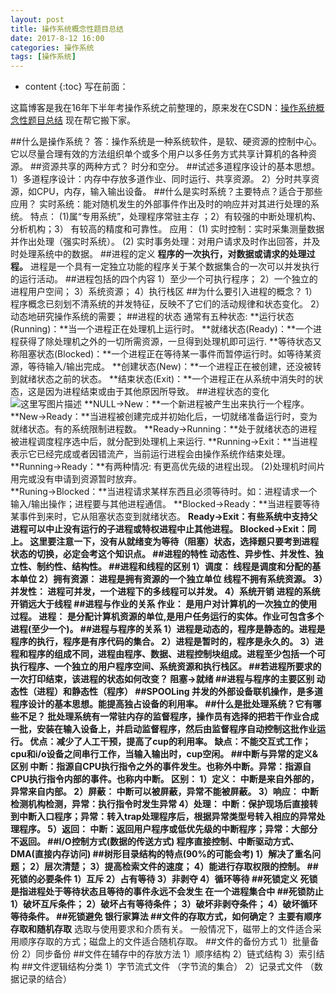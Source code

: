 ```yaml
---
layout: post
title: 操作系统概念性题目总结
date: 2017-8-12 16:00
categories: 操作系统
tags: [操作系统]
---
```


* content
{:toc} 
写在前面：

这篇博客是我在16年下半年考操作系统之前整理的，原来发在CSDN：[操作系统概念性题目总结](http://blog.csdn.net/qq_27687701/article/details/53358152) 现在帮它搬下家。

##什么是操作系统？
答：操作系统是一种系统软件，是软、硬资源的控制中心。它以尽量合理有效的方法组织单个或多个用户以多任务方式共享计算机的各种资源。
##资源共享的两种方式？
时分和空分。
##试述多道程序设计的基本思想。
1）多道程序设计：内存中存放多道作业、同时运行、共享资源。
2）分时共享资源，如CPU，内存，输入输出设备。
##什么是实时系统？主要特点？适合于那些应用？
实时系统：能对随机发生的外部事件作出及时的响应并对其进行处理的系统。
特点： (1)属“专用系统”，处理程序常驻主存 ；2）有较强的中断处理机构、分析机构；3） 有较高的精度和可靠性。
应用：
(1) 实时控制：实时采集测量数据并作出处理（强实时系统）。
(2) 实时事务处理：对用户请求及时作出回答，并及时处理系统中的数据。
##进程的定义
**程序的一次执行，对数据或请求的处理过程。**
进程是一个具有一定独立功能的程序关于某个数据集合的一次可以并发执行的运行活动。
##进程包括的四个内容
1）至少一个可执行程序；
2）一个独立的进程用户空间；
3）系统资源；
4）执行栈区
##为什么要引入进程的概念？
1）程序概念已刻划不清系统的并发特征，反映不了它们的活动规律和状态变化。
2）动态地研究操作系统的需要；
##进程的状态
通常有五种状态:
**运行状态(Running)：**当一个进程正在处理机上运行时。
**就绪状态(Ready)：**一个进程获得了除处理机之外的一切所需资源，一旦得到处理机即可运行.
**等待状态又称阻塞状态(Blocked)：**一个进程正在等待某一事件而暂停运行时。如等待某资源，等待输入/输出完成。
**创建状态(New)：**一个进程正在被创建，还没被转到就绪状态之前的状态。
**结束状态(Exit)：**一个进程正在从系统中消失时的状态，这是因为进程结束或由于其他原因所导致。
##进程状态的变化
![这里写图片描述](http://img.blog.csdn.net/20161126222039848)
**NULL→New：**一个新进程被产生出来执行一个程序。
**New→Ready：**当进程被创建完成并初始化后，一切就绪准备运行时，变为就绪状态。有的系统限制进程数。
**Ready→Running：**处于就绪状态的进程被进程调度程序选中后，就分配到处理机上来运行.
**Running→Exit：**当进程表示它已经完成或者因错流产，当前运行进程会由操作系统作结束处理。
**Running→Ready：**有两种情况:
有更高优先级的进程出现。
(2)处理机时间片用完或没有申请到资源暂时放弃。    
**Runing→Blocked：**当进程请求某样东西且必须等待时。如：进程请求一个输入/输出操作；进程要与其他进程通信。
**Blocked→Ready：**当进程要等待某事件到来时，它从阻塞状态变到就绪状态。
**Ready→Exit：**有些系统中支持父进程可以中止没有运行的子进程或特权进程中止其他进程。
**Blocked→Exit：**同上。
这里要注意一下，**没有从就绪变为等待（阻塞）状态**，选择题只要考到进程状态的切换，必定会考这个知识点。
##进程的特性
动态性、异步性、并发性、独立性、制约性、结构性。
##进程和线程的区别
1）调度：
线程是调度和分配的基本单位
2）拥有资源：
进程是拥有资源的一个独立单位
线程不拥有系统资源。
3）并发性：
进程可并发，一个进程下的多线程可以并发。
4）系统开销
进程的系统开销远大于线程
##进程与作业的关系
**作业：** 是用户对计算机的一次独立的使用过程。
**进程：** 是分配计算机资源的单位,是用户任务运行的实体。作业可包含多个进程(至少一个)。
##进程与程序的关系
1）进程是动态的，程序是静态的。进程是程序的执行，程序是有序代码的集合。
2）进程是暂时的，程序是永久的。
3）进程和程序的组成不同，进程由程序、数据、进程控制块组成。进程至少包括一个可执行程序、一个独立的用户程序空间、系统资源和执行栈区。
##若进程所要求的一次打印结束，该进程的状态如何改变？
阻塞->就绪
##进程与程序的主要区别
动态性（进程）和静态性（程序）
##SPOOLing
并发的外部设备联机操作，是多道程序设计的基本思想。能提高独占设备的利用率。
##什么是批处理系统？它有哪些不足？
批处理系统有一常驻内存的监督程序，操作员有选择的把若干作业合成一批，安装在输入设备上，并启动监督程序，然后由监督程序自动控制这批作业运行。
优点：减少了人工干预，提高了cup的利用率。
缺点：不能交互式工作；cpu和i/o设备之间串行工作，当输入输出时，cup空闲。
##中断与异常的定义&区别
中断：指源自CPU执行指令之外的事件发生。也称外中断。异常：指源自CPU执行指令内部的事件。也称内中断。
区别：
1）定义： 中断是来自外部的，异常来自内部。
2）屏蔽： 中断可以被屏蔽，异常不能被屏蔽。
3）响应： 中断检测机构检测，异常：执行指令时发生异常
4）处理： 中断：保护现场后直接转到中断入口程序；异常：转入trap处理程序后，根据异常类型号转入相应的异常处理程序。
5）返回： 中断：返回用户程序或低优先级的中断程序；异常：大部分不返回。
##I/O控制方式(数据的传送方式)
程序直接控制、中断驱动方式、DMA(直接内存访问)
##树形目录结构的特点(90%的可能会考)
1）解决了重名问题；
2）层次清楚；
3）提高检索文件的速度；
4）能进行存取权限的控制。
##死锁的必要条件
1）互斥
2）占有等待
3）非剥夺
4）循环等待
##死锁定义
**死锁是指进程处于等待状态且等待的事件永远不会发生**
在一个进程集合中
##死锁防止
1）破坏互斥条件；
2）破坏占有等待条件；
3）破坏非剥夺条件；
4）破坏循环等待条件。
##死锁避免
银行家算法
##文件的存取方式，如何确定？
主要有**顺序存取**和**随机存取**
选取与使用要求和介质有关。
一般情况下，磁带上的文件适合采用顺序存取的方式；磁盘上的文件适合随机存取。
##文件的备份方式
1）批量备份
2）同步备份
##文件在辅存中的存放方法
1）顺序结构
2）链式结构
3）索引结构
##文件逻辑结构分类
1）字节流式文件  （字节流的集合）
2）记录式文件  （数据记录的结合）
